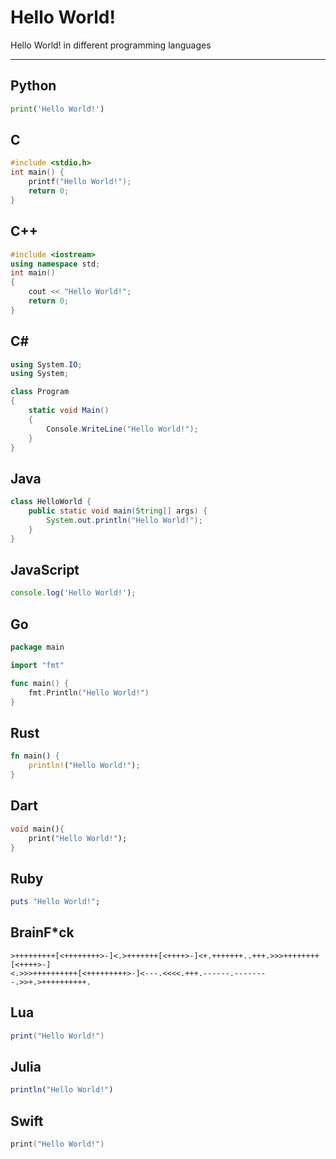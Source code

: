 # Hello World!
Hello World! in different programming languages

***
## Python
```python
print('Hello World!') 
```
## C
```c
#include <stdio.h>
int main() {
    printf("Hello World!");
    return 0;
}
```
## C++
```c++
#include <iostream>
using namespace std;
int main()
{
    cout << "Hello World!";
    return 0;
}
```
## C#
```c#
using System.IO;
using System;

class Program
{
    static void Main()
    {
        Console.WriteLine("Hello World!");
    }
}
```
## Java
```java
class HelloWorld {
    public static void main(String[] args) {
        System.out.println("Hello World!");
    }
} 
```
## JavaScript
```javascript
console.log('Hello World!');
```
## Go
```go
package main

import "fmt"

func main() {
	fmt.Println("Hello World!")
}
```
## Rust
```rust
fn main() {
    println!("Hello World!");
}
```
## Dart
```dart
void main(){
    print("Hello World!");
}
```
## Ruby
```ruby
puts "Hello World!";
```
## BrainF*ck
```brainf*ck
>+++++++++[<++++++++>-]<.>+++++++[<++++>-]<+.+++++++..+++.>>>++++++++[<++++>-]
<.>>>++++++++++[<+++++++++>-]<---.<<<<.+++.------.--------.>>+.>++++++++++.
```
## Lua
```lua
print("Hello World!")
```
## Julia
```julia
println("Hello World!")
```
## Swift
```swift
print("Hello World!")
```

